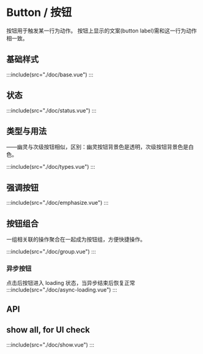 <style lang="scss">
  .demo-button{
    .wd-btn + .wd-btn{
      margin-left: 10px;
    }
  }
  .demo-btn-group {
    
    .wd-btn + .wd-btn{
      margin-left: 0px;
    }
  }
  .demo-button{
    .wd-btn + .wd-btn{
      margin-left: 8px;
    }
  }
</style>

# Button / 按钮

按钮用于触发某一行为动作。
按钮上显示的文案(button label)需和这一行为动作相一致。

## 基础样式

:::include(src="./doc/base.vue")
:::

## 状态

:::include(src="./doc/status.vue")
:::

## 类型与用法

——幽灵与次级按钮相似，区别：幽灵按钮背景色是透明，次级按钮背景色是白色。

:::include(src="./doc/types.vue")
:::

## 强调按钮

:::include(src="./doc/emphasize.vue")
:::

## 按钮组合

一组相关联的操作聚合在一起成为按钮组，方便快捷操作。

:::include(src="./doc/group.vue")
:::

<!-- > 文字按钮的形式和链接的形式非常像但用法不同,请参考 [链接/Link <i class="wdicon wdicon-link-o"></i>](/components/link) -->

### 异步按钮

点击后按钮进入 loading 状态，当异步结束后恢复正常
:::include(src="./doc/async-loading.vue")
:::

## API

<api-doc name="Button" :doc="require('./api.json')"></api-doc>

## show all, for UI check

:::include(src="./doc/show.vue")
:::
